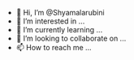 - 👋 Hi, I’m @Shyamalarubini
- 👀 I’m interested in ...
- 🌱 I’m currently learning ...
- 💞️ I’m looking to collaborate on ...
- 📫 How to reach me ...

<!---
Shyamalarubini/Shyamalarubini is a ✨ special ✨ repository because its `README.md` (this file) appears on your GitHub profile.
You can click the Preview link to take a look at your changes.
--->
